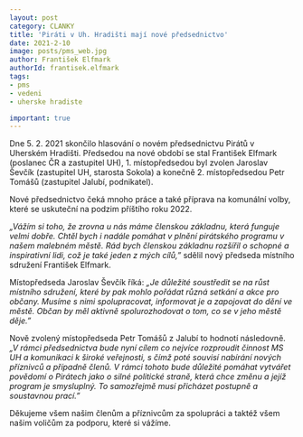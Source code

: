 ```yaml
---
layout: post
category: CLANKY
title: 'Piráti v Uh. Hradišti mají nové předsednictvo'
date: 2021-2-10
image: posts/pms_web.jpg
author: František Elfmark
authorId: frantisek.elfmark
tags: 
- pms
- vedeni
- uherske hradiste

important: true
---
```


Dne 5. 2. 2021 skončilo hlasování o novém předsednictvu Pirátů v Uherském Hradišti. Předsedou na nové období se stal František Elfmark (poslanec ČR a zastupitel UH), 1. místopředsedou byl zvolen Jaroslav Ševčík (zastupitel UH, starosta Sokola) a konečně 2. místopředsedou Petr Tomášů (zastupitel Jalubí, podnikatel).

Nové předsednictvo čeká mnoho práce a také příprava na komunální volby, které se uskuteční na podzim příštího roku 2022. 

*„Vážím si toho, že zrovna u nás máme členskou základnu, která funguje velmi dobře. Chtěl bych i nadále pomáhat v plnění pirátského programu v našem malebném městě. Rád bych členskou základnu rozšířil o schopné a inspirativní lidi, což je také jeden z mých cílů,”* sdělil nový předseda místního sdružení František Elfmark.

Místopředseda Jaroslav Ševčík říká: *„Je důležité soustředit se na růst místního sdružení, které by pak mohlo pořádat různá setkání a akce pro občany. Musíme s nimi spolupracovat, informovat je a zapojovat do dění ve městě. Občan by měl aktivně spolurozhodovat o tom, co se v jeho městě děje.”*

Nově zvolený místopředseda Petr Tomášů z Jalubí to hodnotí následovně. *„V rámci předsednictva bude nyní cílem co nejvíce rozproudit činnost MS UH a komunikaci k široké veřejnosti, s čímž poté souvisí nabírání nových příznivců a případně členů. V rámci tohoto bude důležité pomáhat vytvářet povědomí o Pirátech jako o silné politické straně, která chce změnu a jejíž program je smysluplný. To samozřejmě musí přicházet postupně a soustavnou prací.”*

Děkujeme všem našim členům a příznivcům za spolupráci a taktéž všem našim voličům za podporu, které si vážíme.
